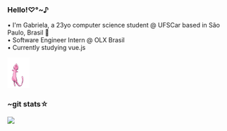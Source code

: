 ### Hello!♡°~♪ 
• I'm Gabriela, a 23yo computer science student @ UFSCar based in São Paulo, Brasil &#x1f490; \
• Software Engineer Intern @ OLX Brasil \
• Currently studying vue.js

<img src="https://raw.githubusercontent.com/gabrielaabergamo/gabrielaabergamo/main/mew.gif" width="50px" height="70px">

### ~git stats☆
<a href="https://github.com/gabrielaabergamo/gabrielaabergamo">
  <img align="center" src="https://github-readme-stats.vercel.app/api/top-langs/?username=gabrielaabergamo&layout=compact&theme=city_lights&langs_count=10" />
</a>

<!--
**gabrielaabergamo/gabrielaabergamo** is a ✨ _special_ ✨ repository because its `README.md` (this file) appears on your GitHub profile.

Here are some ideas to get you started:

- 🔭 I’m currently working on ...
- 🌱 I’m currently learning ...
- 👯 I’m looking to collaborate on ...
- 🤔 I’m looking for help with ...
- 💬 Ask me about ...
- 📫 How to reach me: ...
- 😄 Pronouns: ...
- ⚡ Fun fact: ...
-->
